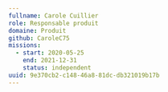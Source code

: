 ```yaml
---
fullname: Carole Cuillier
role: Responsable produit
domaine: Produit
github: CaroleC75
missions:
  - start: 2020-05-25
    end: 2021-12-31
    status: independent
uuid: 9e370cb2-c148-46a8-81dc-db321019b17b
---
```

